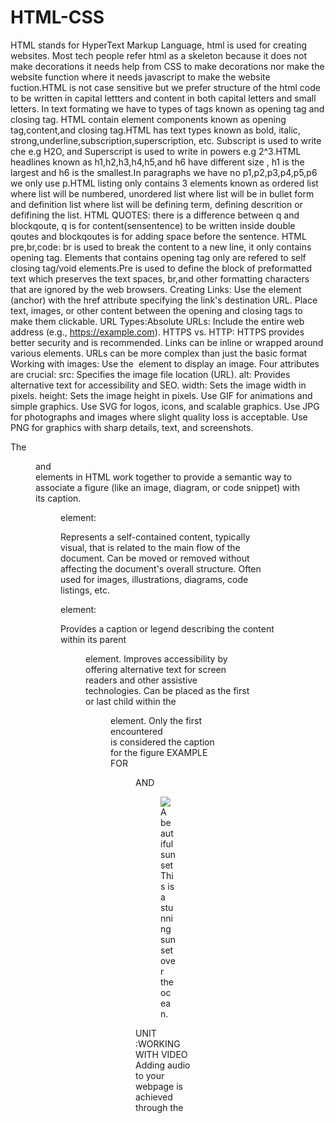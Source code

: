 # HTML-CSS
HTML stands for HyperText Markup Language, html is used for creating websites. Most tech people refer html as a skeleton because it does not make decorations it needs help from CSS to make decorations nor make the website function where it needs javascript to make the website fuction.HTML is not case sensitive but we prefer structure of the html code to be written in capital lettters and content in both capital letters and small letters.
In text formating we have to types of tags known as opening tag and closing tag. HTML contain element components known as opening tag,content,and closing tag.HTML has text types known as bold, italic, strong,underline,subscription,superscription, etc. Subscript is used to write che  e.g H2O, and Superscript is used to write in powers e.g 2^3.HTML headlines known as h1,h2,h3,h4,h5,and h6 have different size , h1 is the largest and h6 is the smallest.In paragraphs we have no p1,p2,p3,p4,p5,p6 we only use p.HTML listing only contains 3 elements known as ordered list where list will be numbered, unordered list where list will be in bullet form and definition list where list will be defining term, defining descrition or defifining the list.
HTML QUOTES: there is a difference between q and blockqoute, q is for content(sensentence) to be written inside double qoutes and blockqoutes is for adding space before the sentence.
HTML pre,br,code: br is used to break the content to a new line, it only contains opening tag. Elements that contains opening tag only are refered to self closing tag/void elements.Pre is used to define the block of preformatted text which preserves the text spaces, br,and other formatting characters that are ignored by the web browsers.
Creating Links: Use the <a> element (anchor) with the href attribute specifying the link's destination URL.
Place text, images, or other content between the opening and closing <a> tags to make them clickable.
URL Types:Absolute URLs: Include the entire web address (e.g., https://example.com).
HTTPS vs. HTTP: HTTPS provides better security and is recommended.
Links can be inline or wrapped around various elements.
URLs can be more complex than just the basic format
Working with images: Use the <img> element to display an image.
Four attributes are crucial: src: Specifies the image file location (URL).
alt: Provides alternative text for accessibility and SEO.
width: Sets the image width in pixels.
height: Sets the image height in pixels.
Use GIF for animations and simple graphics.
Use SVG for logos, icons, and scalable graphics.
Use JPG for photographs and images where slight quality loss is acceptable.
Use PNG for graphics with sharp details, text, and screenshots.

The <figure> and <figcaption> elements in HTML work together to provide a semantic way to associate a figure (like an image, diagram, or code snippet) with its caption. 

<figure> element:

Represents a self-contained content, typically visual, that is related to the main flow of the document.
Can be moved or removed without affecting the document's overall structure.
Often used for images, illustrations, diagrams, code listings, etc.
<figcaption> element:

Provides a caption or legend describing the content within its parent <figure> element.
Improves accessibility by offering alternative text for screen readers and other assistive technologies.
Can be placed as the first or last child within the <figure> element.
Only the first encountered <figcaption> is considered the caption for the figure
EXAMPLE FOR <FIGURE> AND <FIGCAPTION>
<figure>
  <img src="image.jpg" alt="A beautiful sunset">
  <figcaption>This is a stunning sunset over the ocean.</figcaption>
</figure>
UNIT :WORKING WITH VIDEO
Adding audio to your webpage is achieved through the <audio> element. This element allows you to specify the audio source using the src attribute, and includes controls for playback like play, pause, and volume by default. You can also provide alternative text for accessibility using the alt attribute. Additionally, consider including multiple source files with different formats to ensure wider browser compatibility. Remember to optimize your audio files for web delivery to balance quality and file size for a smooth user experience.
